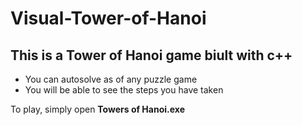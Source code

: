 # Visual-Tower-of-Hanoi
## This is a Tower of Hanoi game biult with c++
- You can autosolve as of any puzzle game
- You will be able to see the steps you have taken  
  
To play, simply open **Towers of Hanoi.exe**
